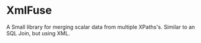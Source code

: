 XmlFuse
=======

A Small library for merging scalar data from multiple XPaths's. Similar to an SQL Join, but using XML.
